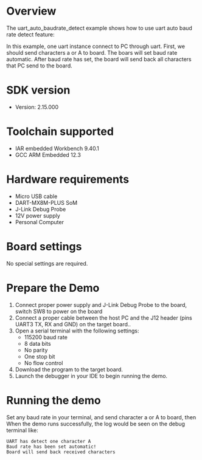 Overview
========
The uart_auto_baudrate_detect example shows how to use uart auto baud rate detect feature:

In this example, one uart instance connect to PC through uart. First, we should send characters a or A to board. 
The boars will set baud rate automatic. After baud rate has set, the board will send back all characters that PC
send to the board.

SDK version
===========
- Version: 2.15.000

Toolchain supported
===================
- IAR embedded Workbench  9.40.1
- GCC ARM Embedded  12.3

Hardware requirements
=====================
- Micro USB cable
- DART-MX8M-PLUS SoM
- J-Link Debug Probe
- 12V power supply
- Personal Computer

Board settings
==============
No special settings are required.



Prepare the Demo
================
1.  Connect proper power supply and J-Link Debug Probe to the board, switch SW8 to power on the board
2.  Connect a proper cable between the host PC and the J12 header (pins UART3 TX, RX and GND) on the target board..
3.  Open a serial terminal with the following settings:
    - 115200 baud rate
    - 8 data bits
    - No parity
    - One stop bit
    - No flow control
4.  Download the program to the target board.
5.  Launch the debugger in your IDE to begin running the demo.


Running the demo
================
Set any baud rate in your terminal, and send character a or A to board, then  
When the demo runs successfully, the log would be seen on the debug terminal like:

~~~~~~~~~~~~~~~~~~~~~~~~~~~~~~~~~~~~~~~~
UART has detect one character A
Baud rate has been set automatic!
Board will send back received characters
~~~~~~~~~~~~~~~~~~~~~~~~~~~~~~~~~~~~~~~~
